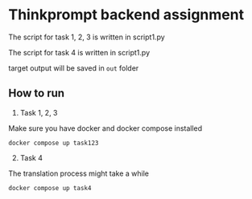# Thinkprompt backend assignment

The script for task 1, 2, 3 is written in script1.py

The script for task 4 is written in script1.py

target output will be saved in `out` folder

## How to run

1. Task 1, 2, 3

Make sure you have docker and docker compose installed

```
docker compose up task123
```

2. Task 4

The translation process might take a while
```
docker compose up task4
```

